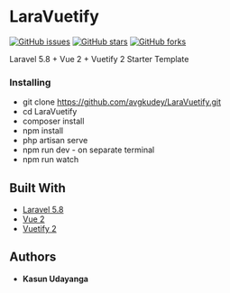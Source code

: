 # LaraVuetify
[![GitHub issues](https://img.shields.io/github/issues/avgkudey/LaraVuetify)](https://github.com/avgkudey/LaraVuetify/issues)
[![GitHub stars](https://img.shields.io/github/stars/avgkudey/LaraVuetify)](https://github.com/avgkudey/LaraVuetify/stargazers)
[![GitHub forks](https://img.shields.io/github/forks/avgkudey/LaraVuetify)](https://github.com/avgkudey/LaraVuetify/network)

Laravel 5.8 + Vue 2 + Vuetify 2 Starter Template

### Installing
* git clone https://github.com/avgkudey/LaraVuetify.git
* cd LaraVuetify
* composer install
* npm install
* php artisan serve
* npm run dev - on separate terminal
* npm run watch

## Built With

* [Laravel 5.8](https://laravel.com/docs/5.8/) 
* [Vue 2](https://vuejs.org/v2/guide/)
* [Vuetify 2](https://vuetifyjs.com/en/getting-started/quick-start)


## Authors

* **Kasun Udayanga** 
